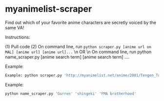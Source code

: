 # myanimelist-scraper
Find out which of your favorite anime characters are secretly voiced by the same VA! 

Instructions:

(1) Pull code
(2) On command line, run `python scraper.py [anime url on MAL] [anime url] [anime url]...` \n
OR \n On command line, run python name_scraper.py [anime search term] [anime search term] ....

Example:
```bash
Example: python scraper.py 'http://myanimelist.net/anime/2001/Tengen_Toppa_Gurren_Lagann' 'http://myanimelist.net/anime/5114/Fullmetal_Alchemist__Brotherhood'
```
Example:
```bash
python name_scraper.py 'Gurren' 'shingeki' 'FMA brotherhood'
```
